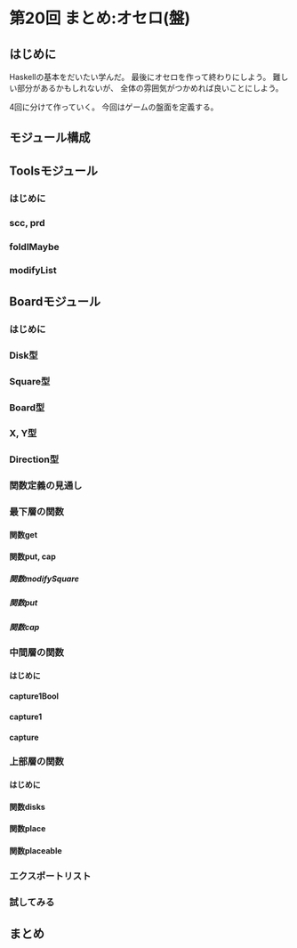 第20回 まとめ:オセロ(盤)
==============================

はじめに
--------

Haskellの基本をだいたい学んだ。
最後にオセロを作って終わりにしよう。
難しい部分があるかもしれないが、
全体の雰囲気がつかめれば良いことにしよう。

4回に分けて作っていく。
今回はゲームの盤面を定義する。

モジュール構成
--------------

Toolsモジュール
---------------

### はじめに

### scc, prd

### foldlMaybe

### modifyList

Boardモジュール
---------------

### はじめに

### Disk型

### Square型

### Board型

### X, Y型

### Direction型

### 関数定義の見通し

### 最下層の関数

#### 関数get

#### 関数put, cap

##### 関数modifySquare

##### 関数put

##### 関数cap

### 中間層の関数

#### はじめに

#### capture1Bool

#### capture1

#### capture

### 上部層の関数

#### はじめに

#### 関数disks

#### 関数place

#### 関数placeable

### エクスポートリスト

### 試してみる

まとめ
------
